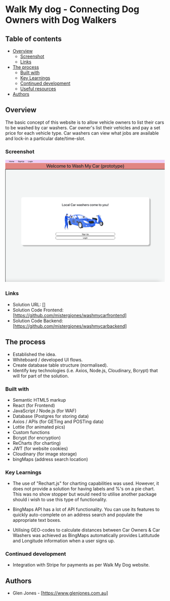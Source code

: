 # Walk My dog - Connecting Dog Owners with Dog Walkers

## Table of contents

-   [Overview](#overview)
    -   [Screenshot](#screenshot)
    -   [Links](#links)
-   [The process](#the-process)
    -   [Built with](#built-with)
    -   [Key Learnings](#key-learnings)
    -   [Continued development](#continued-development)
    -   [Useful resources](#useful-resources)
-   [Authors](#authors)

## Overview

The basic concept of this website is to allow vehicle owners to list their cars to be washed by car washers. Car owner's list their vehicles and pay a set price for each vehicle type. Car washers can view what jobs are available and lock-in a particular date/time-slot.

### Screenshot

![Example screenshot](screenshot.png)

### Links

-   Solution URL: []
-   Solution Code Frontend: [https://github.com/mistergjones/washmycarfrontend]
-   Solution Code Backend: [https://github.com/mistergjones/washmycarbackend]

## The process

-   Established the idea.
-   Whiteboard / developed UI flows.
-   Create database table structure (normalised).
-   Identify key technologies (i.e. Axios, Node.js, Cloudinary, Bcrypt) that will for part of the solution.

### Built with

-   Semantic HTML5 markup
-   React (for Frontend)
-   JavaScript / Node.js (for WAF)
-   Database (Postgres for storing data)
-   Axios / APIs (for GETing and POSTing data)
-   Lottie (for animated pics)
-   Custom functions
-   Bcrypt (for encryption)
-   ReCharts (for charting)
-   JWT (for website cookies)
-   Cloudinary (for image storage)
-   bingMaps (address search location)

### Key Learnings

-   The use of "Rechart.js" for charting capabilities was used. However, it does not provide a solution for having labels and %'s on a pie chart. This was no show stopper but would need to utilise another package should i wish to use this type of functionality.

-   BingMaps API has a lot of API functionality. You can use its features to quickly auto-complete on an address search and populate the appropriate text boxes.

-   Utilising GEO-codes to calculate distances between Car Owners & Car Washers was achieved as BingMaps automatically provides Latitutude and Longitude information when a user signs up.

### Continued development

-   Integration with Stripe for payments as per Walk My Dog website.

## Authors

-   Glen Jones - [https://www.glenjones.com.au]
